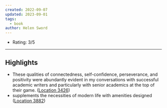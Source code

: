 ```yaml
---
created: 2022-09-07
updated: 2023-09-01
tags:
  - book
author: Helen Sword
---
```

- Rating: 3/5

---

## Highlights
- These qualities of connectedness, self-confidence, perseverance, and positivity were abundantly evident in my conversations with successful academic writers and particularly with senior academics at the top of their game. ([Location 3426](https://readwise.io/to_kindle?action=open&asin=B06XW8W77D&location=3426))
- supplements the necessities of modern life with amenities designed ([Location 3882](https://readwise.io/to_kindle?action=open&asin=B06XW8W77D&location=3882))
